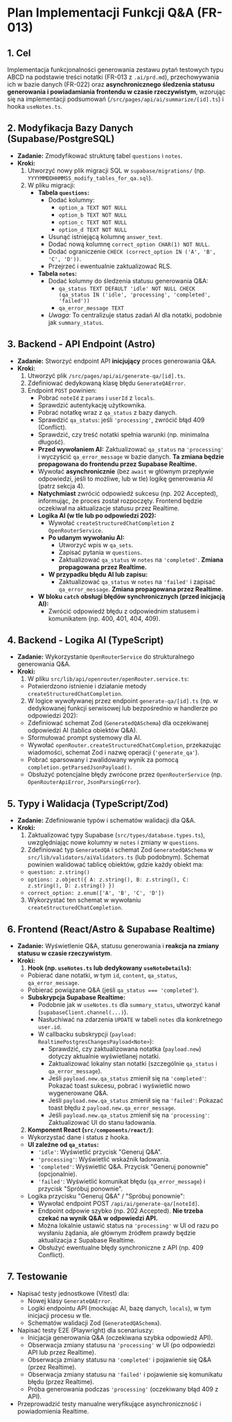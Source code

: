 # Plan Implementacji Funkcji Q&A (FR-013)

## 1. Cel

Implementacja funkcjonalności generowania zestawu pytań testowych typu ABCD na podstawie treści notatki (FR-013 z `.ai/prd.md`), przechowywania ich w bazie danych (FR-022) oraz **asynchronicznego śledzenia statusu generowania i powiadamiania frontendu w czasie rzeczywistym**, wzorując się na implementacji podsumowań (`/src/pages/api/ai/summarize/[id].ts`) i hooka `useNotes.ts`.

## 2. Modyfikacja Bazy Danych (Supabase/PostgreSQL)

- **Zadanie:** Zmodyfikować strukturę tabel `questions` i `notes`.
- **Kroki:**
  1.  Utworzyć nowy plik migracji SQL w `supabase/migrations/` (np. `YYYYMMDDHHMMSS_modify_tables_for_qa.sql`).
  2.  W pliku migracji:
      - **Tabela `questions`:**
        - Dodać kolumny:
          - `option_a TEXT NOT NULL`
          - `option_b TEXT NOT NULL`
          - `option_c TEXT NOT NULL`
          - `option_d TEXT NOT NULL`
        - Usunąć istniejącą kolumnę `answer_text`.
        - Dodać nową kolumnę `correct_option CHAR(1) NOT NULL`.
        - Dodać ograniczenie `CHECK (correct_option IN ('A', 'B', 'C', 'D'))`.
        - Przejrzeć i ewentualnie zaktualizować RLS.
      - **Tabela `notes`:**
        - Dodać kolumny do śledzenia statusu generowania Q&A:
          - `qa_status TEXT DEFAULT 'idle' NOT NULL CHECK (qa_status IN ('idle', 'processing', 'completed', 'failed'))`
          - `qa_error_message TEXT`
        - _Uwaga:_ To centralizuje status zadań AI dla notatki, podobnie jak `summary_status`.

## 3. Backend - API Endpoint (Astro)

- **Zadanie:** Stworzyć endpoint API **inicjujący** proces generowania Q&A.
- **Kroki:**
  1.  Utworzyć plik `/src/pages/api/ai/generate-qa/[id].ts`.
  2.  Zdefiniować dedykowaną klasę błędu `GenerateQAError`.
  3.  Endpoint `POST` powinien:
      - Pobrać `noteId` z `params` i `userId` z `locals`.
      - Sprawdzić autentykację użytkownika.
      - Pobrać notatkę wraz z `qa_status` z bazy danych.
      - Sprawdzić `qa_status`: jeśli `'processing'`, zwrócić błąd 409 (Conflict).
      - Sprawdzić, czy treść notatki spełnia warunki (np. minimalna długość).
      - **Przed wywołaniem AI:** Zaktualizować `qa_status` na `'processing'` i wyczyścić `qa_error_message` w bazie danych. **Ta zmiana będzie propagowana do frontendu przez Supabase Realtime.**
      - Wywołać **asynchronicznie** (bez `await` w głównym przepływie odpowiedzi, jeśli to możliwe, lub w tle) logikę generowania AI (patrz sekcja 4).
      - **Natychmiast** zwrócić odpowiedź sukcesu (np. 202 Accepted), informując, że proces został rozpoczęty. Frontend będzie oczekiwał na aktualizacje statusu przez Realtime.
      - **Logika AI (w tle lub po odpowiedzi 202):**
        - Wywołać `createStructuredChatCompletion` z `OpenRouterService`.
        - **Po udanym wywołaniu AI:**
          - Utworzyć wpis w `qa_sets`.
          - Zapisać pytania w `questions`.
          - Zaktualizować `qa_status` w `notes` na `'completed'`. **Zmiana propagowana przez Realtime.**
        - **W przypadku błędu AI lub zapisu:**
          - Zaktualizować `qa_status` w `notes` na `'failed'` i zapisać `qa_error_message`. **Zmiana propagowana przez Realtime.**
      - **W bloku `catch` obsługi błędów synchronicznych (przed inicjacją AI):**
        - Zwrócić odpowiedź błędu z odpowiednim statusem i komunikatem (np. 400, 401, 404, 409).

## 4. Backend - Logika AI (TypeScript)

- **Zadanie:** Wykorzystanie `OpenRouterService` do strukturalnego generowania Q&A.
- **Kroki:**
  1.  W pliku `src/lib/api/openrouter/openRouter.service.ts`:
  - Potwierdzono istnienie i działanie metody `createStructuredChatCompletion`.
  2.  W logice wywoływanej przez endpoint `generate-qa/[id].ts` (np. w dedykowanej funkcji serwisowej lub bezpośrednio w handlerze po odpowiedzi 202):
  - Zdefiniować schemat Zod (`GeneratedQASchema`) dla oczekiwanej odpowiedzi AI (tablica obiektów Q&A).
  - Sformułować prompt systemowy dla AI.
  - Wywołać `openRouter.createStructuredChatCompletion`, przekazując wiadomości, schemat Zod i nazwę operacji (`'generate_qa'`).
  - Pobrać sparsowany i zwalidowany wynik za pomocą `completion.getParsedJsonPayload()`.
  - Obsłużyć potencjalne błędy zwrócone przez `OpenRouterService` (np. `OpenRouterApiError`, `JsonParsingError`).

## 5. Typy i Walidacja (TypeScript/Zod)

- **Zadanie:** Zdefiniowanie typów i schematów walidacji dla Q&A.
- **Kroki:**
  1.  Zaktualizować typy Supabase (`src/types/database.types.ts`), uwzględniając nowe kolumny w `notes` i zmiany w `questions`.
  2.  Zdefiniować typ `GeneratedQA` i schemat Zod `GeneratedQASchema` w `src/lib/validators/aiValidators.ts` (lub podobnym). Schemat powinien walidować tablicę obiektów, gdzie każdy obiekt ma:
  - `question: z.string()`
  - `options: z.object({ A: z.string(), B: z.string(), C: z.string(), D: z.string() })`
  - `correct_option: z.enum(['A', 'B', 'C', 'D'])`
  3.  Wykorzystać ten schemat w wywołaniu `createStructuredChatCompletion`.

## 6. Frontend (React/Astro & Supabase Realtime)

- **Zadanie:** Wyświetlenie Q&A, statusu generowania i **reakcja na zmiany statusu w czasie rzeczywistym**.
- **Kroki:**
  1.  **Hook (np. `useNotes.ts` lub dedykowany `useNoteDetails`):**
  - Pobierać dane notatki, w tym `id`, `content`, `qa_status`, `qa_error_message`.
  - Pobierać powiązane Q&A (jeśli `qa_status === 'completed'`).
  - **Subskrypcja Supabase Realtime:**
    - Podobnie jak w `useNotes.ts` dla `summary_status`, utworzyć kanał (`supabaseClient.channel(...)`).
    - Nasłuchiwać na zdarzenia `UPDATE` w tabeli `notes` dla konkretnego `user.id`.
    - W callbacku subskrypcji (`payload: RealtimePostgresChangesPayload<Note>`):
      - Sprawdzić, czy zaktualizowana notatka (`payload.new`) dotyczy aktualnie wyświetlanej notatki.
      - Zaktualizować lokalny stan notatki (szczególnie `qa_status` i `qa_error_message`).
      - Jeśli `payload.new.qa_status` zmienił się na `'completed'`: Pokazać toast sukcesu, pobrać i wyświetlić nowo wygenerowane Q&A.
      - Jeśli `payload.new.qa_status` zmienił się na `'failed'`: Pokazać toast błędu z `payload.new.qa_error_message`.
      - Jeśli `payload.new.qa_status` zmienił się na `'processing'`: Zaktualizować UI do stanu ładowania.
  2.  **Komponent React (`src/components/react/`)**:
  - Wykorzystać dane i status z hooka.
  - **UI zależne od `qa_status`:**
    - `'idle'`: Wyświetlić przycisk "Generuj Q&A".
    - `'processing'`: Wyświetlić wskaźnik ładowania.
    - `'completed'`: Wyświetlić Q&A. Przycisk "Generuj ponownie" (opcjonalnie).
    - `'failed'`: Wyświetlić komunikat błędu (`qa_error_message`) i przycisk "Spróbuj ponownie".
  - Logika przycisku "Generuj Q&A" / "Spróbuj ponownie":
    - Wywołać endpoint POST `/api/ai/generate-qa/[noteId]`.
    - Endpoint odpowie szybko (np. 202 Accepted). **Nie trzeba czekać na wynik Q&A w odpowiedzi API.**
    - Można lokalnie ustawić status na `'processing'` w UI od razu po wysłaniu żądania, ale głównym źródłem prawdy będzie aktualizacja z Supabase Realtime.
    - Obsłużyć ewentualne błędy synchroniczne z API (np. 409 Conflict).

## 7. Testowanie

- Napisać testy jednostkowe (Vitest) dla:
  - Nowej klasy `GenerateQAError`.
  - Logiki endpointu API (mockując AI, bazę danych, `locals`), w tym inicjacji procesu w tle.
  - Schematów walidacji Zod (`GeneratedQASchema`).
- Napisać testy E2E (Playwright) dla scenariuszy:
  - Inicjacja generowania Q&A (oczekiwana szybka odpowiedź API).
  - Obserwacja zmiany statusu na `'processing'` w UI (po odpowiedzi API lub przez Realtime).
  - Obserwacja zmiany statusu na `'completed'` i pojawienie się Q&A (przez Realtime).
  - Obserwacja zmiany statusu na `'failed'` i pojawienie się komunikatu błędu (przez Realtime).
  - Próba generowania podczas `'processing'` (oczekiwany błąd 409 z API).
- Przeprowadzić testy manualne weryfikujące asynchroniczność i powiadomienia Realtime.
